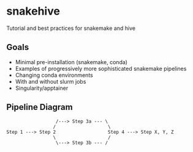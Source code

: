 snakehive
=========
Tutorial and best practices for snakemake and hive

## Goals ##

- Minimal pre-installation (snakemake, conda)
- Examples of progressively more sophisticated snakemake pipelines
- Changing conda environments
- With and without slurm jobs
- Singularity/apptainer


## Pipeline Diagram ##

```
                  /---> Step 3a --- \
                 /                   \
Step 1 ---> Step 2                   Step 4 ---> Step X, Y, Z
                 \                   /
                  \---> Step 3b --- /

```

